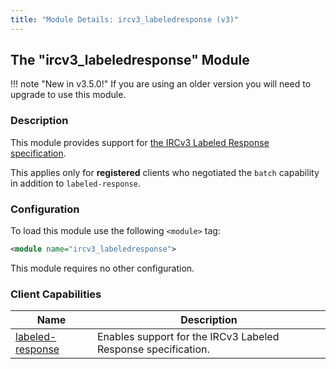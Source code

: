 ```yaml
---
title: "Module Details: ircv3_labeledresponse (v3)"
---
```


## The "ircv3_labeledresponse" Module

!!! note "New in v3.5.0!"
    If you are using an older version you will need to upgrade to use this module.

### Description

This module provides support for [the IRCv3 Labeled Response specification](https://ircv3.net/specs/extensions/labeled-response.html).

This applies only for **registered** clients who negotiated the `batch` capability in addition to `labeled-response`.

### Configuration

To load this module use the following `<module>` tag:

```xml
<module name="ircv3_labeledresponse">
```

This module requires no other configuration.

### Client Capabilities

Name                                                                          | Description
---------------------------------------------------------------------------- | -----------
[labeled-response](https://ircv3.net/specs/extensions/labeled-response.html) | Enables support for the IRCv3 Labeled Response specification.
